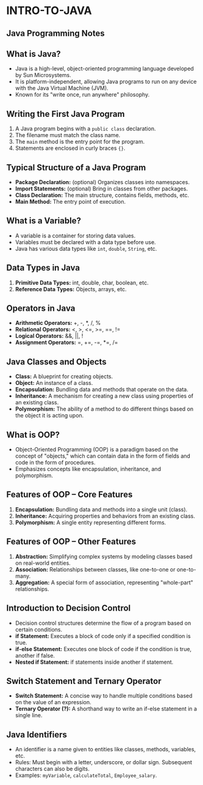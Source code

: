
# INTRO-TO-JAVA
 
## Java Programming Notes
 
## What is Java?
- Java is a high-level, object-oriented programming language developed by Sun Microsystems.
- It is platform-independent, allowing Java programs to run on any device with the Java Virtual Machine (JVM).
- Known for its "write once, run anywhere" philosophy.
 
## Writing the First Java Program
1. A Java program begins with a `public class` declaration.
2. The filename must match the class name.
3. The `main` method is the entry point for the program.
4. Statements are enclosed in curly braces `{}`.
 
## Typical Structure of a Java Program
- **Package Declaration:** (optional) Organizes classes into namespaces.
- **Import Statements:** (optional) Bring in classes from other packages.
- **Class Declaration:** The main structure, contains fields, methods, etc.
- **Main Method:** The entry point of execution.
 
## What is a Variable?
- A variable is a container for storing data values.
- Variables must be declared with a data type before use.
- Java has various data types like `int`, `double`, `String`, etc.
 
## Data Types in Java
1. **Primitive Data Types:** int, double, char, boolean, etc.
2. **Reference Data Types:** Objects, arrays, etc.
 
## Operators in Java
- **Arithmetic Operators:** +, -, *, /, %
- **Relational Operators:** <, >, <=, >=, ==, !=
- **Logical Operators:** &&, ||, !
- **Assignment Operators:** =, +=, -=, *=, /=
 
## Java Classes and Objects
- **Class:** A blueprint for creating objects.
- **Object:** An instance of a class.
- **Encapsulation:** Bundling data and methods that operate on the data.
- **Inheritance:** A mechanism for creating a new class using properties of an existing class.
- **Polymorphism:** The ability of a method to do different things based on the object it is acting upon.
 
## What is OOP?
- Object-Oriented Programming (OOP) is a paradigm based on the concept of "objects," which can contain data in the form of fields and code in the form of procedures.
- Emphasizes concepts like encapsulation, inheritance, and polymorphism.
 
## Features of OOP – Core Features
1. **Encapsulation:** Bundling data and methods into a single unit (class).
2. **Inheritance:** Acquiring properties and behaviors from an existing class.
3. **Polymorphism:** A single entity representing different forms.
 
## Features of OOP – Other Features
1. **Abstraction:** Simplifying complex systems by modeling classes based on real-world entities.
2. **Association:** Relationships between classes, like one-to-one or one-to-many.
3. **Aggregation:** A special form of association, representing "whole-part" relationships.
 
## Introduction to Decision Control
- Decision control structures determine the flow of a program based on certain conditions.
- **if Statement:** Executes a block of code only if a specified condition is true.
- **if-else Statement:** Executes one block of code if the condition is true, another if false.
- **Nested if Statement:** if statements inside another if statement.
 
## Switch Statement and Ternary Operator
- **Switch Statement:** A concise way to handle multiple conditions based on the value of an expression.
- **Ternary Operator (?):** A shorthand way to write an if-else statement in a single line.
 
## Java Identifiers
- An identifier is a name given to entities like classes, methods, variables, etc.
- Rules: Must begin with a letter, underscore, or dollar sign. Subsequent characters can also be digits.
- Examples: `myVariable`, `calculateTotal`, `Employee_salary`.
